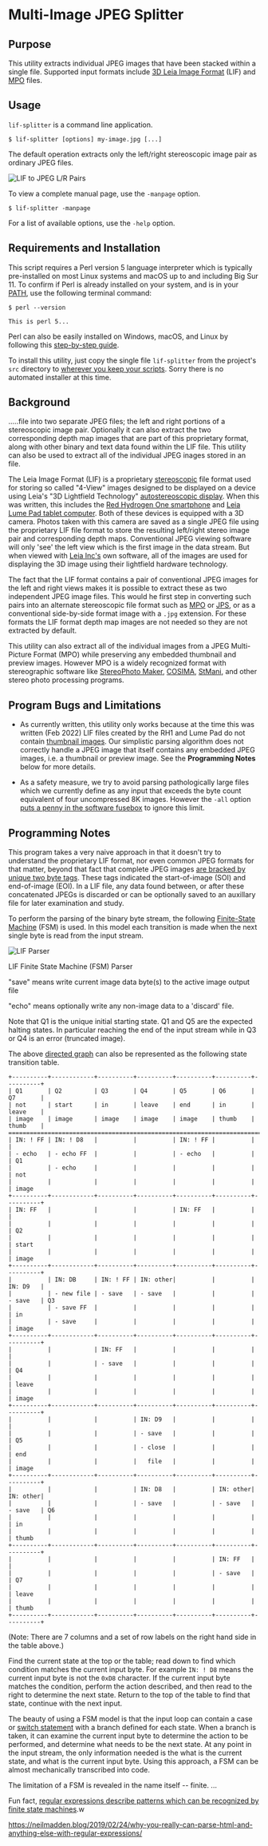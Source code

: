 # Multi-Image JPEG Splitter #

## Purpose ##

This utility extracts individual JPEG images that have been stacked
within a single file.  Supported input formats include
[3D Leia Image Format](https://docs.leialoft.com/developer/android-media-sdk/supported-media)
(LIF) and
[MPO](https://en.wikipedia.org/wiki/JPEG#JPEG_Multi-Picture_Format)
files.

## Usage ##

`lif-splitter` is a command line application.

`````shell
$ lif-splitter [options] my-image.jpg [...]
`````

The default operation extracts only the left/right stereoscopic image pair
as ordinary JPEG files.

![LIF to JPEG L/R Pairs](docs/lif-to-jpeg.png?raw=true)

To view a complete manual page, use the `-manpage` option.

`````shell
$ lif-splitter -manpage
`````

For a list of available options, use the `-help` option.

## Requirements and Installation ##

This script requires a Perl version 5 language interpreter which is
typically pre-installed on most Linux systems and macOS up to and
including Big Sur 11.  To confirm if Perl is already installed on your
system, and is in your
[PATH](https://en.wikipedia.org/wiki/PATH_\(variable\)), use the
following terminal command:

`````text
$ perl --version

This is perl 5...
`````

Perl can also be easily installed on Windows, macOS, and Linux by
following this [step-by-step
guide](https://www.perl.com/article/downloading-and-installing-perl-in-2021/).

To install this utility, just copy the single file `lif-splitter` from
the project's `src` directory to [wherever you keep your
scripts](https://shapeshed.com/using-custom-shell-scripts-on-osx-or-linux/).
Sorry there is no automated installer at this time.

## Background ##

.....file into two separate JPEG files; the left and right portions
of a stereoscopic image pair.  Optionally it can also extract the two
corresponding depth map images that are part of this proprietary
format, along with other binary and text data found within the LIF
file.  This utility can also be used to extract all of the individual
JPEG inages stored in an
file.

The Leia Image Format (LIF) is a proprietary
[stereoscopic](https://en.wikipedia.org/wiki/Stereoscopy) file format
used for storing so called "4-View" images designed to be displayed on
a device using Leia's "3D Lightfield Technology" [autostereoscopic
display](https://en.wikipedia.org/wiki/Autostereoscopy).  When this
was written, this includes the [Red Hydrogen One
smartphone](https://en.wikipedia.org/wiki/Red_Hydrogen_One) and [Leia
Lume Pad tablet
computer](https://www.cnet.com/tech/computing/lume-pad-brings-glasses-free-3d-back-again-on-an-android-tablet/).
Both of these devices is equipped with a 3D camera.  Photos taken with
this camera are saved as a single JPEG file using the proprietary LIF
file format to store the resulting left/right stereo image pair and
corresponding depth maps.  Conventional JPEG viewing software will
only 'see' the left view which is the first image in the data stream.
But when viewed with [Leia Inc's](https://www.leiainc.com/) own
software, all of the images are used for displaying the 3D image using
their lightfield hardware technology.

The fact that the LIF format contains a pair of conventional JPEG
images for the left and right views makes it is possible to extract
these as two independent JPEG image files.  This would he first step
in converting such pairs into an alternate stereoscopic file format
such as
[MPO](https://en.wikipedia.org/wiki/JPEG#JPEG_Multi-Picture_Format) or
[JPS](https://en.wikipedia.org/wiki/JPEG#JPEG_Stereoscopic), or as a
conventional side-by-side format image with a `.jpg` extension.  For
these formats the LIF format depth map images are not needed so they
are not extracted by default.

This utility can also extract all of the individual images from a JPEG
Multi-Picture Format (MPO) while preserving any embedded thumbnail and
preview images.  However MPO is a widely recognized format with
stereographic software like [StereoPhoto
Maker](https://stereo.jpn.org/eng/stphmkr/),
[COSIMA](http://www.cosima-3d.de/),
[StMani](https://sourceforge.net/projects/stmani3/), and other stereo
photo processing programs.

## Program Bugs and Limitations ##

- As currently written, this utility only works because at the time
  this was written (Feb 2022) LIF files created by the RH1 and Lume
  Pad do not contain
  [thumbnail images](https://entropymine.wordpress.com/2018/07/01/jpeg-thumbnail-formats/).
  Our simplistic parsing algorithm does not correctly handle a JPEG
  image that itself contains any embedded JPEG images, i.e. a thumbnail
  or preview image.  See the **Programming Notes** below for more details.

- As a safety measure, we try to avoid parsing pathologically large
  files which we currently define as any input that exceeds the byte
  count equivalent of four uncompressed 8K images.  However the `-all`
  option [puts a penny in the software
  fusebox](https://www.schererelectric.com/blog/electrical/the-penny-in-the-fuse-box-and-other-diy-electrical-panel-nightmares/)
  to ignore this limit.

## Programming Notes ##

This program takes a very naive approach in that it doesn't try to
understand the proprietary LIF format, nor even common JPEG formats
for that matter, beyond that fact that complete JPEG images
[are bracked by unique two byte tags](https://www.media.mit.edu/pia/Research/deepview/exif.html).
These tags indicated the start-of-image (SOI) and end-of-image (EOI).
In a LIF file, any data found between, or after these concatenated
JPEGs is discarded or can be optionally saved to an auxillary file for
later examination and study.

To perform the parsing of the binary byte stream, the following
[Finite-State Machine](https://en.wikipedia.org/wiki/Finite-state_machine)
(FSM) is used.  In this model each transition is made when the next
single byte is read from the input stream.

![LIF Parser](docs/parser-FSM.png?raw=true)

LIF Finite State Machine (FSM) Parser

"save" means write current image data byte(s) to the active image output file

"echo" means optionally write any non-image data to a 'discard' file.

Note that Q1 is the unique initial starting state.  Q1 and Q5 are the
expected halting states.  In particular reaching the end of the input
stream while in Q3 or Q4 is an error (truncated image).

The above [directed graph](https://en.wikipedia.org/wiki/Directed_graph)
can also be represented as the following state transition table.

`````text
+----------+------------+----------+----------+----------+----------+----------+
| Q1       | Q2         | Q3       | Q4       | Q5       | Q6       | Q7       |
| not      | start      | in       | leave    | end      | in       | leave    |
| image    | image      | image    | image    | image    | thumb    | thumb    |
================================================================================
| IN: ! FF | IN: ! D8   |          |          | IN: ! FF |          |          |
| - echo   | - echo FF  |          |          | - echo   |          |          | Q1
|          | - echo     |          |          |          |          |          | not
|          |            |          |          |          |          |          | image
+----------+------------+----------+----------+----------+----------+----------+
| IN: FF   |            |          |          | IN: FF   |          |          |
|          |            |          |          |          |          |          | Q2
|          |            |          |          |          |          |          | start
|          |            |          |          |          |          |          | image
+----------+------------+----------+----------+----------+----------+----------+
|          | IN: DB     | IN: ! FF | IN: other|          |          | IN: D9   |
|          | - new file | - save   | - save   |          |          | - save   | Q3
|          | - save FF  |          |          |          |          |          | in
|          | - save     |          |          |          |          |          | image
+----------+------------+----------+----------+----------+----------+----------+
|          |            | IN: FF   |          |          |          |          |
|          |            | - save   |          |          |          |          | Q4
|          |            |          |          |          |          |          | leave
|          |            |          |          |          |          |          | image
+----------+------------+----------+----------+----------+----------+----------+
|          |            |          | IN: D9   |          |          |          |
|          |            |          | - save   |          |          |          | Q5
|          |            |          | - close  |          |          |          | end
|          |            |          |   file   |          |          |          | image
+----------+------------+----------+----------+----------+----------+----------+
|          |            |          | IN: D8   |          | IN: other| IN: other|
|          |            |          | - save   |          | - save   | - save   | Q6
|          |            |          |          |          |          |          | in
|          |            |          |          |          |          |          | thumb
+----------+------------+----------+----------+----------+----------+----------+
|          |            |          |          |          | IN: FF   |          |
|          |            |          |          |          | - save   |          | Q7
|          |            |          |          |          |          |          | leave
|          |            |          |          |          |          |          | thumb
+----------+------------+----------+----------+----------+----------+----------+
`````

(Note: There are 7 columns and a set of row labels on the right hand side in
the table above.)

Find the current state at the top or the table; read down to find
which condition matches the current input byte.  For example `IN:
! D8` means the current input byte is not the `0xD8` character.
If the current input byte matches the condition, perform the
action described, and then read to the right to determine the next
state.  Return to the top of the table to find that state, continue
with the next input.

The beauty of using a FSM model is that the input loop can contain a
case or [switch
statement](https://en.wikipedia.org/wiki/Switch_statement) with a
branch defined for each state.  When a branch is taken, it can examine
the current input byte to determine the action to be performed, and
determine what needs to be the next state.  At any point in the input
stream, the only information needed is the what is the current state,
and what is the current input byte.  Using this approach, a FSM can be
almost mechanically transcribed into code.

The limitation of a FSM is revealed in the name itself -- finite.  ...

Fun fact, [regular expressions describe patterns which can be recognized by finite state machines](https://www.cs.drexel.edu/~kschmidt/CS360/Lectures/2.html).w

https://neilmadden.blog/2019/02/24/why-you-really-can-parse-html-and-anything-else-with-regular-expressions/

